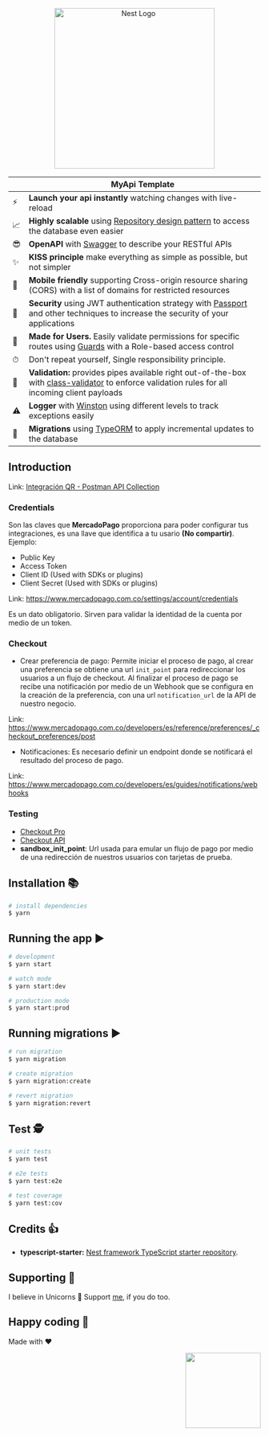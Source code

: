 <p align="center">
  <a href="http://nestjs.com/" target="blank"><img src="https://nestjs.com/img/logo_text.svg" width="320" alt="Nest Logo" /></a>
</p>

|   | MyApi Template |
| - | ------------ |
| ⚡️ | **Launch your api instantly** watching changes with live-reload |
| 📈 | **Highly scalable** using [Repository design pattern](https://docs.nestjs.com/techniques/database#repository-pattern) to access the database even easier |
| 😎 | **OpenAPI** with [Swagger](https://docs.nestjs.com/openapi/introduction) to describe your RESTful APIs |
| ✨ | **KISS principle** make everything as simple as possible, but not simpler |
| 📱 | **Mobile friendly** supporting Cross-origin resource sharing (CORS) with a list of domains for restricted resources |
| 🔑 | **Security** using JWT authentication strategy with [Passport](https://docs.nestjs.com/techniques/authentication) and other techniques to increase the security of your applications |
| 👥 | **Made for Users.** Easily validate permissions for specific routes using [Guards](https://docs.nestjs.com/guards) with a Role-based access control
| ⏱ | Don't repeat yourself, Single responsibility principle. |
| 🔗 | **Validation:** provides pipes available right out-of-the-box with [class-validator](https://github.com/typestack/class-validator) to enforce validation rules for all incoming client payloads |
| ⚠️ | **Logger** with [Winston](https://github.com/winstonjs/winston) using different levels to track exceptions easily |
| 🔄 | **Migrations** using [TypeORM](https://github.com/typeorm/typeorm) to apply incremental updates to the database |

## Introduction

Link: [Integración QR - Postman API Collection](https://documenter.getpostman.com/view/7908112/SVfNv9FJ?version=latest)

### Credentials
Son las claves que **MercadoPago** proporciona para poder configurar tus integraciones, es una llave que identifica a tu usario **(No compartir)**.
Ejemplo:
- Public Key
- Access Token
- Client ID (Used with SDKs or plugins)
- Client Secret (Used with SDKs or plugins)

Link: https://www.mercadopago.com.co/settings/account/credentials

Es un dato obligatorio. Sirven para validar la identidad de la cuenta por medio de un token.

### Checkout

- Crear preferencia de pago:
Permite iniciar el proceso de pago, al crear una preferencia se obtiene una url `init_point` para redireccionar los usuarios a un flujo de checkout.
Al finalizar el proceso de pago se recibe una notificación por medio de un Webhook que se configura en la creación de la preferencia, con una url `notification_url` de la API de nuestro negocio.

Link: https://www.mercadopago.com.co/developers/es/reference/preferences/_checkout_preferences/post

- Notificaciones:
Es necesario definir un endpoint donde se notificará el resultado del proceso de pago.

Link: https://www.mercadopago.com.co/developers/es/guides/notifications/webhooks


### Testing
- [Checkout Pro](https://www.mercadopago.com.co/developers/es/guides/online-payments/checkout-pro/test-integration)
- [Checkout API](https://www.mercadopago.com.co/developers/es/guides/online-payments/checkout-api/testing)
- **sandbox_init_point**: Url usada para emular un flujo de pago por medio de una redirección de nuestros usuarios con tarjetas de prueba.

## Installation 📚

```bash
# install dependencies
$ yarn
```

## Running the app ▶

```bash
# development
$ yarn start

# watch mode
$ yarn start:dev

# production mode
$ yarn start:prod
```

## Running migrations ▶

```bash
# run migration
$ yarn migration

# create migration
$ yarn migration:create

# revert migration
$ yarn migration:revert
```

## Test 🕵️

```bash
# unit tests
$ yarn test

# e2e tests
$ yarn test:e2e

# test coverage
$ yarn test:cov
```

## Credits 👍
* **typescript-starter:** [Nest framework TypeScript starter repository](https://github.com/nestjs/typescript-starter).

## Supporting 🍻
I believe in Unicorns 🦄
Support [me](http://www.paypal.me/jdnichollsc/2), if you do too.

## Happy coding 💯
Made with ❤️

<img width="150px" src="https://avatars0.githubusercontent.com/u/28855608?s=200&v=4" align="right">
